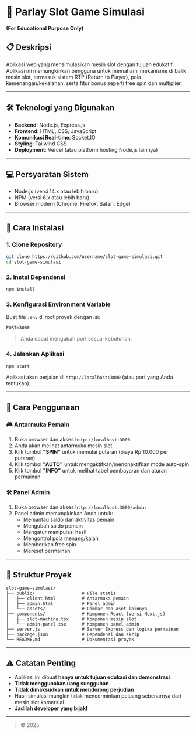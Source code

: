 # 🎰 Parlay Slot Game Simulasi

**(For Educational Purpose Only)**

## 📋 Deskripsi

Aplikasi web yang mensimulasikan mesin slot dengan tujuan edukatif. Aplikasi ini memungkinkan pengguna untuk memahami mekanisme di balik mesin slot, termasuk sistem RTP (Return to Player), pola kemenangan/kekalahan, serta fitur bonus seperti free spin dan multiplier.

---

## 🛠️ Teknologi yang Digunakan

- **Backend**: Node.js, Express.js
- **Frontend**: HTML, CSS, JavaScript
- **Komunikasi Real-time**: Socket.IO
- **Styling**: Tailwind CSS
- **Deployment**: Vercel (atau platform hosting Node.js lainnya)

---

## 💻 Persyaratan Sistem

- Node.js (versi 14.x atau lebih baru)
- NPM (versi 6.x atau lebih baru)
- Browser modern (Chrome, Firefox, Safari, Edge)

---

## 🚀 Cara Instalasi

### 1. Clone Repository

```bash
git clone https://github.com/username/slot-game-simulasi.git
cd slot-game-simulasi
```

### 2. Instal Dependensi

```bash
npm install
```

### 3. Konfigurasi Environment Variable

Buat file `.env` di root proyek dengan isi:

```
PORT=3000
```

> Anda dapat mengubah port sesuai kebutuhan.

### 4. Jalankan Aplikasi

```bash
npm start
```

Aplikasi akan berjalan di `http://localhost:3000` (atau port yang Anda tentukan).

---

## 📱 Cara Penggunaan

### 🎮 Antarmuka Pemain

1. Buka browser dan akses `http://localhost:3000`
2. Anda akan melihat antarmuka mesin slot
3. Klik tombol **"SPIN"** untuk memulai putaran (biaya Rp 10.000 per putaran)
4. Klik tombol **"AUTO"** untuk mengaktifkan/menonaktifkan mode auto-spin
5. Klik tombol **"INFO"** untuk melihat tabel pembayaran dan aturan permainan

### 🛠️ Panel Admin

1. Buka browser dan akses `http://localhost:3000/admin`
2. Panel admin memungkinkan Anda untuk:
   - Memantau saldo dan aktivitas pemain
   - Mengubah saldo pemain
   - Mengatur manipulasi hasil
   - Mengontrol pola menang/kalah
   - Memberikan free spin
   - Mereset permainan

---

## 📁 Struktur Proyek

```
slot-game-simulasi/
├── public/                  # File statis
│   ├── client.html          # Antarmuka pemain
│   ├── admin.html           # Panel admin
│   └── assets/              # Gambar dan aset lainnya
├── components/              # Komponen React (versi Next.js)
│   ├── slot-machine.tsx     # Komponen mesin slot
│   └── admin-panel.tsx      # Komponen panel admin
├── server.js                # Server Express dan logika permainan
├── package.json             # Dependensi dan skrip
└── README.md                # Dokumentasi proyek
```

---

## ⚠️ Catatan Penting

- Aplikasi ini dibuat **hanya untuk tujuan edukasi dan demonstrasi**
- **Tidak menggunakan uang sungguhan**
- **Tidak dimaksudkan untuk mendorong perjudian**
- Hasil simulasi mungkin tidak mencerminkan peluang sebenarnya dari mesin slot komersial
- **Jadilah developer yang bijak!**

---

> © 2025
